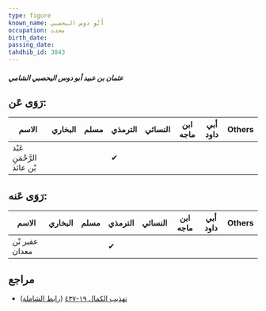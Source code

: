 ```yaml
---
type: figure
known_name: أَبُو دوس اليحصبي
occupation: محدث
birth_date:
passing_date:
tahdhib_id: 3843
---
```

##### عثمان بن عبيد أبو دوس اليحصبي الشامي

## رَوَى عَن:
| الاسم                      | البخاري | مسلم | الترمذي | النسائي | ابن ماجه | أبي داود | Others |
| -------------------------- | ------- | ---- | ------- | ------- | -------- | -------- | ------ |
| عَبْد الرَّحْمَنِ بْن عائذ |         |      | ✔       |         |          |          |        |
## رَوَى عَنه:
| الاسم          | البخاري | مسلم | الترمذي | النسائي | ابن ماجه | أبي داود | Others |
| -------------- | ------- | ---- | ------- | ------- | -------- | -------- | ------ |
| عفير بْن معدان |         |      | ✔       |         |          |          |        |
## مراجع
- [تهذيب الكمال ١٩-٤٣٧](obsidian://open?vault=Tahdhib-al-Kamal&file=Figures/٣٨٤٣-عثمان%20بن%20عبيد%20أبو%20دوس%20اليحصبي%20الشامي) ([رابط الشاملة](https://shamela.ws/book/3722/10011))